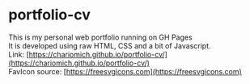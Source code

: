 # portfolio-cv
This is my personal web portfolio running on GH Pages <br>
It is developed using raw HTML, CSS and a bit of Javascript. <br>
Link: [https://chariomich.github.io/portfolio-cv/](https://chariomich.github.io/portfolio-cv/) <br>
FavIcon source: [https://freesvgicons.com](https://freesvgicons.com)
